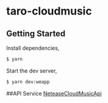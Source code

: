 # taro-cloudmusic

## Getting Started

Install dependencies,

```bash
$ yarn
```

Start the dev server,

```bash
$ yarn dev:weapp

```
##API Service
[NeteaseCloudMusicApi](https://binaryify.github.io/NeteaseCloudMusicApi/#/)
